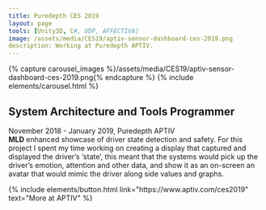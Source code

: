 ```yaml
---
title: Puredepth CES 2019
layout: page
tools: [Unity3D, C#, UDP, AFFECTIVA]
image: /assets/media/CES19/aptiv-sensor-dashboard-ces-2019.png
description: Working at Puredepth APTIV.  
---
```

<div class="row">
	<div class="col-lg">
		{% capture carousel_images %}/assets/media/CES19/aptiv-sensor-dashboard-ces-2019.png{% endcapture %}
		{% include elements/carousel.html  %}
	</div>
	<div class="col-sm">
		<h2 class="row info role">System Architecture and Tools Programmer</h2>
		<a class="row info date">November 2018 - January 2019, Puredepth APTIV</a>
		<div class="row info">
			<a>
				<b>MLD</b> enhanced showcase of driver state detection and safety. 
				For this project I spent my time working on creating a display that captured and displayed the driver’s ‘state’,
				this meant that the systems would pick up the driver’s emotion, attention and other data, 
				and show it as an on-screen an avatar that would mimic the driver along side values and graphs.
			</a>
			<p class="text-center">
				{% include elements/button.html link="https://www.aptiv.com/ces2019" text="More at APTIV" %}
			</p>
		</div>
	</div>
</div>